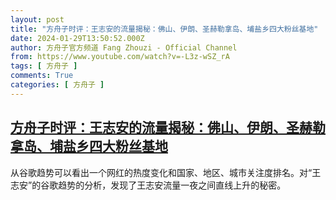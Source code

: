```yaml
---
layout: post
title: "方舟子时评：王志安的流量揭秘：佛山、伊朗、圣赫勒拿岛、埔盐乡四大粉丝基地"
date: 2024-01-29T13:50:52.000Z
author: 方舟子官方频道 Fang Zhouzi - Official Channel
from: https://www.youtube.com/watch?v=-L3z-wSZ_rA
tags: [ 方舟子 ]
comments: True
categories: [ 方舟子 ]
---
```

<!--1706536252000-->
[方舟子时评：王志安的流量揭秘：佛山、伊朗、圣赫勒拿岛、埔盐乡四大粉丝基地](https://www.youtube.com/watch?v=-L3z-wSZ_rA)
------

<div>
从谷歌趋势可以看出一个网红的热度变化和国家、地区、城市关注度排名。对“王志安”的谷歌趋势的分析，发现了王志安流量一夜之间直线上升的秘密。
</div>
